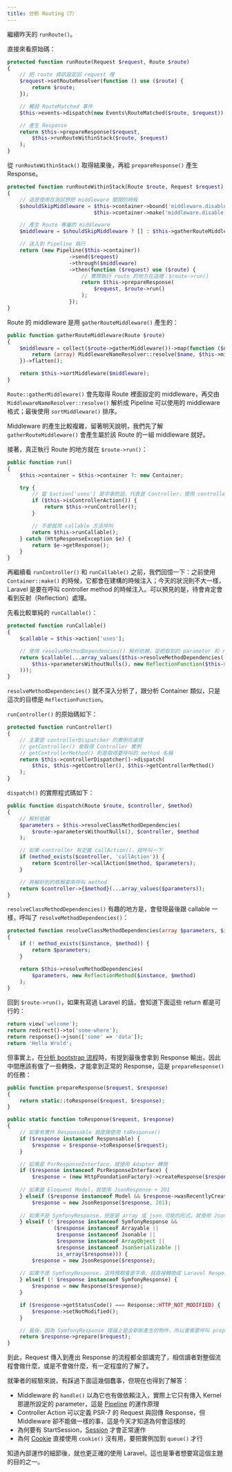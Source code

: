 ```yaml
---
title: 分析 Routing（7）
---
```


繼續昨天的 `runRoute()`。

直接來看原始碼：

```php
protected function runRoute(Request $request, Route $route)
{
    // 把 route 資訊設定回 request 裡
    $request->setRouteResolver(function () use ($route) {
        return $route;
    });

    // 觸發 RouteMatched 事件
    $this->events->dispatch(new Events\RouteMatched($route, $request));

    // 產生 Response
    return $this->prepareResponse($request,
        $this->runRouteWithinStack($route, $request)
    );
}
```

從 `runRouteWithinStack()` 取得結果後，再給 `prepareResponse()` 產生 Response。

```php
protected function runRouteWithinStack(Route $route, Request $request)
{
    // 這是使用在測試想把 middleware 關閉的時候
    $shouldSkipMiddleware = $this->container->bound('middleware.disable') &&
                            $this->container->make('middleware.disable') === true;

    // 產生 Route 專屬的 middleware
    $middleware = $shouldSkipMiddleware ? [] : $this->gatherRouteMiddleware($route);

    // 送入到 Pipeline 執行
    return (new Pipeline($this->container))
                    ->send($request)
                    ->through($middleware)
                    ->then(function ($request) use ($route) {
                        // 實際執行 route 的地方在這裡：$route->run()
                        return $this->prepareResponse(
                            $request, $route->run()
                        );
                    });
}
```

Route 的 middleware 是用 `gatherRouteMiddleware()` 產生的：

```php
public function gatherRouteMiddleware(Route $route)
{
    $middleware = collect($route->gatherMiddleware())->map(function ($name) {
        return (array) MiddlewareNameResolver::resolve($name, $this->middleware, $this->middlewareGroups);
    })->flatten();

    return $this->sortMiddleware($middleware);
}
```

`Route::gatherMiddleware()` 會先取得 Route 裡面設定的 middleware，再交由 `MiddlewareNameResolver::resolve()` 解析成 Pipeline 可以使用的 middleware 格式；最後使用 `sortMiddleware()` 排序。

Middleware 的產生比較複雜，留著明天說明，我們先了解 `gatherRouteMiddleware()` 會產生屬於該 Route 的一組 middleware 就好。

接著，真正執行 Route 的地方就在 `$route->run()`：

```php
public function run()
{
    $this->container = $this->container ?: new Container;

    try {
        // 當 $action['uses'] 是字串的話，代表是 Controller，使用 controller 方法執行
        if ($this->isControllerAction()) {
            return $this->runController();
        }

        // 不是就用 callable 方法呼叫
        return $this->runCallable();
    } catch (HttpResponseException $e) {
        return $e->getResponse();
    }
}
```

再繼續看 `runController()` 和 `runCallable()` 之前，我們回憶一下：之前使用 `Container::make()` 的時候，它都會在建構的時候注入；今天的狀況則不大一樣，Laravel 是要在呼叫 controller method 的時候注入。可以預見的是，待會肯定會看到反射（Reflection）處理。

先看比較單純的 `runCallable()`：

```php
protected function runCallable()
{
    $callable = $this->action['uses'];

    // 使用 resolveMethodDependencies() 解析依賴，並把取到的 parameter 和 reflection 實例傳入
    return $callable(...array_values($this->resolveMethodDependencies(
        $this->parametersWithoutNulls(), new ReflectionFunction($this->action['uses'])
    )));
}
```

`resolveMethodDependencies()` 就不深入分析了，跟分析 Container 類似，只是這次的目標是 `ReflectionFunction`。

`runController()` 的原始碼如下：

```php
protected function runController()
{
    // 主要是 controllerDispatcher 的實例在處理
    // getController() 會取得 Controller 實例
    // getControllerMethod() 則是取得要呼叫的 method 名稱
    return $this->controllerDispatcher()->dispatch(
        $this, $this->getController(), $this->getControllerMethod()
    );
}
```

`dispatch()` 的實際程式碼如下：

```php
public function dispatch(Route $route, $controller, $method)
{
    // 解析依賴
    $parameters = $this->resolveClassMethodDependencies(
        $route->parametersWithoutNulls(), $controller, $method
    );

    // 如果 controller 有定義 callAction()，就呼叫一下 
    if (method_exists($controller, 'callAction')) {
        return $controller->callAction($method, $parameters);
    }

    // 將解析到的依賴拿來呼叫 method
    return $controller->{$method}(...array_values($parameters));
}
```

`resolveClassMethodDependencies()` 有趣的地方是，會發現最後跟 callable 一樣，呼叫了 `resolveMethodDependencies()`：

```php
protected function resolveClassMethodDependencies(array $parameters, $instance, $method)
{
    if (! method_exists($instance, $method)) {
        return $parameters;
    }

    return $this->resolveMethodDependencies(
        $parameters, new ReflectionMethod($instance, $method)
    );
}
```

回到 `$route->run()`，如果有寫過 Laravel 的話，會知道下面這些 return 都是可行的：

```php
return view('welcome');
return redirect()->to('some-where');
return response()->json(['some' => 'data']);
return 'Hello Wrold';
```

但事實上，在[分析 bootstrap 流程][Day02]時，有提到最後會拿到 Response 輸出，因此中間應該有做了一些轉換，才能拿到正常的 Response，這是 `prepareResponse()` 的任務：

```php
public function prepareResponse($request, $response)
{
    return static::toResponse($request, $response);
}

public static function toResponse($request, $response)
{
    // 如果有實作 Responsable 就直接使用 toResponse()
    if ($response instanceof Responsable) {
        $response = $response->toResponse($request);
    }

    // 如果是 PsrResponseInterface，就使用 Adapter 轉換
    if ($response instanceof PsrResponseInterface) {
        $response = (new HttpFoundationFactory)->createResponse($response);
        
    // 如果是 Eloquent Model，就使用 JsonResponse + 201
    } elseif ($response instanceof Model && $response->wasRecentlyCreated) {
        $response = new JsonResponse($response, 201);
        
    // 如果不是 SymfonyResponse，但是是 array 或 json 可能的形式，就使用 JsonResponse + 200
    } elseif (! $response instanceof SymfonyResponse &&
               ($response instanceof Arrayable ||
                $response instanceof Jsonable ||
                $response instanceof ArrayObject ||
                $response instanceof JsonSerializable ||
                is_array($response))) {
        $response = new JsonResponse($response);
    
    // 如果不是 SymfonyResponse，這時預期會是字串，就直接轉換成 Laravel Response
    } elseif (! $response instanceof SymfonyResponse) {
        $response = new Response($response);
    }

    if ($response->getStatusCode() === Response::HTTP_NOT_MODIFIED) {
        $response->setNotModified();
    }

    // 最後，因為 SymfonyResponse 理論上是全新剛產生的物件，所以會需要呼叫 prepare() 來初始化
    return $response->prepare($request);
}
```

到此，Request 傳入到產出 Response 的流程都全部講完了，相信讀者對整個流程會做什麼，或是不會做什麼，有一定程度的了解了。

就筆者的經驗來說，有踩過下面這幾個蠢事，但現在也得到了解答：

* Middleware 的 `handle()` 以為它也有做依賴注入，實際上它只有傳入 Kernel 那邊所設定的 parameter，這是 [Pipeline][Day07] 的運作原理
* Controller Action 可以定義 PSR-7 的 Request 與回傳 Response，但 Middleware 卻不能做一樣的事，這是今天才知道為何會這樣的
* 為何要有 StartSession，[Session][Day10] 才會正常運作
* 為何 [Cookie][Day09] 直接使用 `cookie()` 沒有用，要把實例加到 `queue()` 才行

知道內部運作的細節後，就也更正確的使用 Laravel，這也是筆者想要寫這個主題的目的之一。

[Day02]: day02.md
[Day07]: day07.md
[Day09]: day09.md
[Day10]: day10.md
